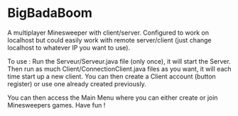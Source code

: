 # BigBadaBoom

A multiplayer Minesweeper with client/server.
Configured to work on localhost but could easily work with remote server/client (just change localhost to whatever IP you want to use).

To use : 
Run the Serveur/Serveur.java file (only once), it will start the Server.
Then run as much Client/ConnectionClient.java files as you want, it will each time start up a new client.
You can then create a Client account (button register) or use one already created previously.

You can then access the Main Menu where you can either create or join Minesweepers games.
Have fun !
